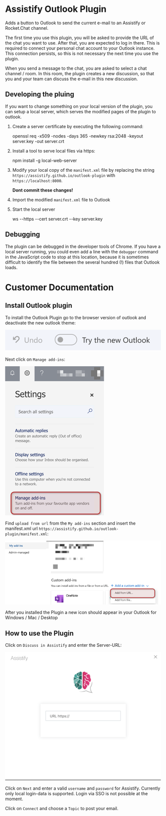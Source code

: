 # Assistify Outlook Plugin

Adds a button to Outlook to send the current e-mail to an Assistify or Rocket.Chat channel.

The first time you use this plugin, you will be asked to provide the URL of the chat you want to use.
After that, you are expected to log in there. This is required to connect your personal chat account to
your Outlook instance. This connection persists, so this is not necessary the next time you use the plugin.

When you send a message to the chat, you are asked to select a chat channel / room. In this room, the plugin
creates a new discussion, so that you and your team can discuss the e-mail in this new discussion.

## Developing the pluing

If you want to change something on your local version of the plugin, you can setup a local server, which
serves the modified pages of the plugin to outlook.

1. Create a server certificate by executing the following command:

    openssl req -x509 -nodes -days 365 -newkey rsa:2048 -keyout server.key -out server.crt

2. Install a tool to serve local files via https:

    npm install -g local-web-server
    
3. Modify your local copy of the `manifest.xml` file by replacing the string `https://assistify.github.io/outlook-plugin`
with `https://localhost:8000`.

   **Dont commit these changes!**

4. Import the modified `manifest.xml` file to Outlook

5. Start the local server

    ws --https --cert server.crt --key server.key
    
## Debugging

The plugin can be debugged in the developer tools of Chrome. If you have a local server running, you could even
add a line with the `debugger` command in the JavaScript code to stop at this location, because it is sometimes
difficult to identify the file between the several hundred (!) files that Outlook loads.

# Customer Documentation

## Install Outlook plugin
To install the Outlook Plugin go to the browser version of outlook and deactivate the new outlook theme:

![Old Outlook Theme](/documentation/oldOutlook.png)

Next click on `Manage add-ins`:

![Manage Outlook](/documentation/manageAddons.png)

Find `upload from url` from the `My add-ins` section and insert the manifest.xml url `https://assistify.github.io/outlook-plugin/manifest.xml`:

![Upload From Url](/documentation/uploadFromUrl.png)

After you installed the Plugin a new icon should appear in your Outlook for Windows / Mac / Desktop

## How to use the Plugin

Click on `Discuss in Assistify` and enter the Server-URL:

![Enter Server Url](/documentation/serverUrl.png)

Click on `Next` and enter a valid `username` and `password` for Assistify.
Currently only local login-data is supported. Login via SSO is not possible at the moment.

Click on `Connect` and choose a `Topic` to post your email.
